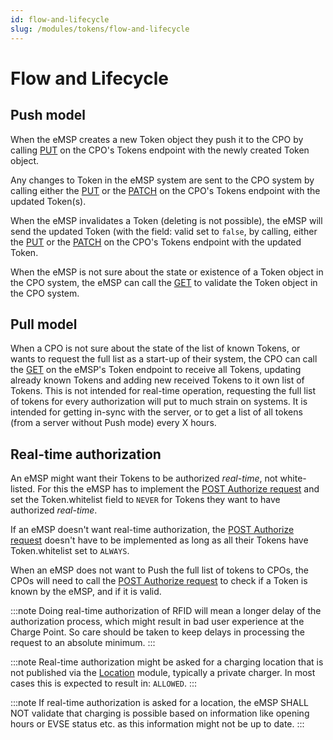 ```yaml
---
id: flow-and-lifecycle
slug: /modules/tokens/flow-and-lifecycle
---
```

# Flow and Lifecycle

## Push model

When the eMSP creates a new Token object they push it to the CPO by calling [PUT](/06-modules/07-tokens/05-interfaces-and-endpoints.md#put-method) on the CPO's
Tokens endpoint with the newly created Token object.

Any changes to Token in the eMSP system are sent to the CPO system by calling either the [PUT](/06-modules/07-tokens/05-interfaces-and-endpoints.md#put-method)
or the [PATCH](/06-modules/07-tokens/05-interfaces-and-endpoints.md#patch-method) on the CPO's Tokens endpoint with the updated Token(s).

When the eMSP invalidates a Token (deleting is not possible), the eMSP will send the updated Token (with the field:
valid set to `false`, by calling, either the [PUT](/06-modules/07-tokens/05-interfaces-and-endpoints.md#put-method) or the [PATCH](/06-modules/07-tokens/05-interfaces-and-endpoints.md#patch-method) on
the CPO's Tokens endpoint with the updated Token.

When the eMSP is not sure about the state or existence of a Token object in the CPO system, the eMSP can call the
[GET](/06-modules/07-tokens/05-interfaces-and-endpoints.md#get-method) to validate the Token object in the CPO system.

## Pull model

When a CPO is not sure about the state of the list of known Tokens, or wants to request the full list as a start-up of
their system, the CPO can call the [GET](/06-modules/07-tokens/05-interfaces-and-endpoints.md#get-method-1) on the eMSP's Token endpoint to receive all Tokens,
updating already known Tokens and adding new received Tokens to it own list of Tokens. This is not intended for
real-time operation, requesting the full list of tokens for every authorization will put to much strain on systems. It
is intended for getting in-sync with the server, or to get a list of all tokens (from a server without Push mode) every
X hours.

## Real-time authorization

An eMSP might want their Tokens to be authorized *real-time*, not white-listed. For this the eMSP has to implement the
[POST Authorize request](/06-modules/07-tokens/05-interfaces-and-endpoints.md#post-method) and set the Token.whitelist field to `NEVER` for Tokens they want to
have authorized *real-time*.

If an eMSP doesn't want real-time authorization, the [POST Authorize request](/06-modules/07-tokens/05-interfaces-and-endpoints.md#post-method) doesn't have to
be implemented as long as all their Tokens have Token.whitelist set to `ALWAYS`.

When an eMSP does not want to Push the full list of tokens to CPOs, the CPOs will need to call the [POST Authorize
request](/06-modules/07-tokens/05-interfaces-and-endpoints.md#post-method) to check if a Token is known by the eMSP, and if it is valid.

:::note
Doing real-time authorization of RFID will mean a longer delay of the authorization process, which might result in bad
user experience at the Charge Point. So care should be taken to keep delays in processing the request to an absolute
minimum.
:::

:::note
Real-time authorization might be asked for a charging location that is not published via the
[Location](/06-modules/03-locations/01-intro.md) module, typically a private charger. In most cases this is expected to
result in: `ALLOWED`.
:::

:::note
If real-time authorization is asked for a location, the eMSP SHALL NOT validate that charging is possible based on
information like opening hours or EVSE status etc. as this information might not be up to date.
:::
